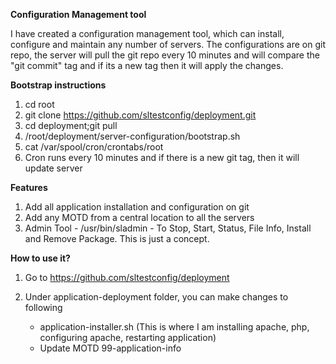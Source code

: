 **Configuration Management tool**

I have created a configuration management tool, which can install, configure and maintain any number of servers. The configurations are on git repo, the server will pull the git repo every 10 minutes and will compare the "git commit" tag and if its a new tag then it will apply the changes.

**Bootstrap instructions**

1) cd root
2) git clone https://github.com/sltestconfig/deployment.git
3) cd deployment;git pull
4) /root/deployment/server-configuration/bootstrap.sh
5) cat /var/spool/cron/crontabs/root
6) Cron runs every 10 minutes and if there is a new git tag, then it will update server

**Features**

1) Add all application installation and configuration on git 
2) Add any MOTD from a central location to all the servers
3) Admin Tool - /usr/bin/sladmin - To Stop, Start, Status, File Info, Install and Remove Package. This is just a concept. 

**How to use it?**

1) Go to https://github.com/sltestconfig/deployment
2) Under application-deployment folder, you can make changes to following

   - application-installer.sh (This is where I am installing apache, php, configuring apache, restarting application)
   - Update MOTD 99-application-info
